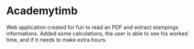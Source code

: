 # Academytimb

Web application created for fun to read an PDF and extract stampings informations.
Added some calculations, the user is able to see his worked time, and if it needs to make extra hours.
